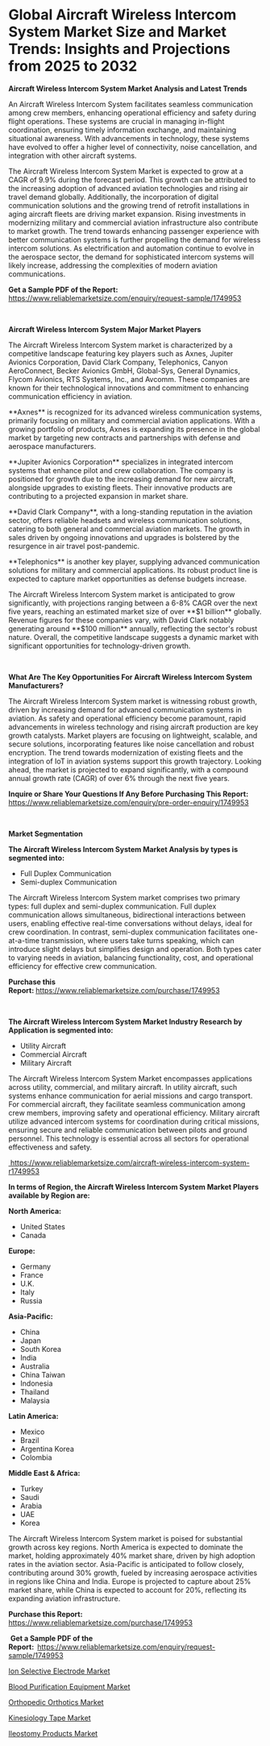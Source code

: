 <p><h1>Global Aircraft Wireless Intercom System Market Size and Market Trends: Insights and Projections from 2025 to 2032</h1></p><p><strong>Aircraft Wireless Intercom System Market Analysis and Latest Trends</strong></p>
<p><p>An Aircraft Wireless Intercom System facilitates seamless communication among crew members, enhancing operational efficiency and safety during flight operations. These systems are crucial in managing in-flight coordination, ensuring timely information exchange, and maintaining situational awareness. With advancements in technology, these systems have evolved to offer a higher level of connectivity, noise cancellation, and integration with other aircraft systems.</p><p>The Aircraft Wireless Intercom System Market is expected to grow at a CAGR of 9.9% during the forecast period. This growth can be attributed to the increasing adoption of advanced aviation technologies and rising air travel demand globally. Additionally, the incorporation of digital communication solutions and the growing trend of retrofit installations in aging aircraft fleets are driving market expansion. Rising investments in modernizing military and commercial aviation infrastructure also contribute to market growth. The trend towards enhancing passenger experience with better communication systems is further propelling the demand for wireless intercom solutions. As electrification and automation continue to evolve in the aerospace sector, the demand for sophisticated intercom systems will likely increase, addressing the complexities of modern aviation communications.</p></p>
<p><strong>Get a Sample PDF of the Report:&nbsp;</strong> <a href="https://www.reliablemarketsize.com/enquiry/request-sample/1749953?utm_campaign=3117&utm_medium=2&utm_source=Github&utm_content=ia&utm_term=06042025&utm_id=aircraft-wireless-intercom-system">https://www.reliablemarketsize.com/enquiry/request-sample/1749953</a></p>
<p>&nbsp;</p>
<p><strong>Aircraft Wireless Intercom System Major Market Players</strong></p>
<p><p>The Aircraft Wireless Intercom System market is characterized by a competitive landscape featuring key players such as Axnes, Jupiter Avionics Corporation, David Clark Company, Telephonics, Canyon AeroConnect, Becker Avionics GmbH, Global-Sys, General Dynamics, Flycom Avionics, RTS Systems, Inc., and Avcomm. These companies are known for their technological innovations and commitment to enhancing communication efficiency in aviation.</p><p>**Axnes** is recognized for its advanced wireless communication systems, primarily focusing on military and commercial aviation applications. With a growing portfolio of products, Axnes is expanding its presence in the global market by targeting new contracts and partnerships with defense and aerospace manufacturers.</p><p>**Jupiter Avionics Corporation** specializes in integrated intercom systems that enhance pilot and crew collaboration. The company is positioned for growth due to the increasing demand for new aircraft, alongside upgrades to existing fleets. Their innovative products are contributing to a projected expansion in market share.</p><p>**David Clark Company**, with a long-standing reputation in the aviation sector, offers reliable headsets and wireless communication solutions, catering to both general and commercial aviation markets. The growth in sales driven by ongoing innovations and upgrades is bolstered by the resurgence in air travel post-pandemic.</p><p>**Telephonics** is another key player, supplying advanced communication solutions for military and commercial applications. Its robust product line is expected to capture market opportunities as defense budgets increase.</p><p>The Aircraft Wireless Intercom System market is anticipated to grow significantly, with projections ranging between a 6-8% CAGR over the next five years, reaching an estimated market size of over **$1 billion** globally. Revenue figures for these companies vary, with David Clark notably generating around **$100 million** annually, reflecting the sector's robust nature. Overall, the competitive landscape suggests a dynamic market with significant opportunities for technology-driven growth.</p></p>
<p>&nbsp;</p>
<p><strong>What Are The Key Opportunities For Aircraft Wireless Intercom System Manufacturers?</strong></p>
<p><p>The Aircraft Wireless Intercom System market is witnessing robust growth, driven by increasing demand for advanced communication systems in aviation. As safety and operational efficiency become paramount, rapid advancements in wireless technology and rising aircraft production are key growth catalysts. Market players are focusing on lightweight, scalable, and secure solutions, incorporating features like noise cancellation and robust encryption. The trend towards modernization of existing fleets and the integration of IoT in aviation systems support this growth trajectory. Looking ahead, the market is projected to expand significantly, with a compound annual growth rate (CAGR) of over 6% through the next five years.</p></p>
<p><strong>Inquire or Share Your Questions If Any Before Purchasing This Report:</strong> <a href="https://www.reliablemarketsize.com/enquiry/pre-order-enquiry/1749953?utm_campaign=3117&utm_medium=2&utm_source=Github&utm_content=ia&utm_term=06042025&utm_id=aircraft-wireless-intercom-system">https://www.reliablemarketsize.com/enquiry/pre-order-enquiry/1749953</a></p>
<p>&nbsp;</p>
<p><strong>Market Segmentation</strong></p>
<p><strong>The Aircraft Wireless Intercom System Market Analysis by types is segmented into:</strong></p>
<p><ul><li>Full Duplex Communication</li><li>Semi-duplex Communication</li></ul></p>
<p><p>The Aircraft Wireless Intercom System market comprises two primary types: full duplex and semi-duplex communication. Full duplex communication allows simultaneous, bidirectional interactions between users, enabling effective real-time conversations without delays, ideal for crew coordination. In contrast, semi-duplex communication facilitates one-at-a-time transmission, where users take turns speaking, which can introduce slight delays but simplifies design and operation. Both types cater to varying needs in aviation, balancing functionality, cost, and operational efficiency for effective crew communication.</p></p>
<p><strong>Purchase this Report:&nbsp;</strong><a href="https://www.reliablemarketsize.com/purchase/1749953?utm_campaign=3117&utm_medium=2&utm_source=Github&utm_content=ia&utm_term=06042025&utm_id=aircraft-wireless-intercom-system">https://www.reliablemarketsize.com/purchase/1749953</a></p>
<p>&nbsp;</p>
<p><strong>The Aircraft Wireless Intercom System Market Industry Research by Application is segmented into:</strong></p>
<p><ul><li>Utility Aircraft</li><li>Commercial Aircraft</li><li>Military Aircraft</li></ul></p>
<p><p>The Aircraft Wireless Intercom System Market encompasses applications across utility, commercial, and military aircraft. In utility aircraft, such systems enhance communication for aerial missions and cargo transport. For commercial aircraft, they facilitate seamless communication among crew members, improving safety and operational efficiency. Military aircraft utilize advanced intercom systems for coordination during critical missions, ensuring secure and reliable communication between pilots and ground personnel. This technology is essential across all sectors for operational effectiveness and safety.</p></p>
<p><a href="https://www.reliablemarketsize.com/aircraft-wireless-intercom-system-r1749953?utm_campaign=3117&utm_medium=2&utm_source=Github&utm_content=ia&utm_term=06042025&utm_id=aircraft-wireless-intercom-system">&nbsp;https://www.reliablemarketsize.com/aircraft-wireless-intercom-system-r1749953</a></p>
<p><strong>In terms of Region, the Aircraft Wireless Intercom System Market Players available by Region are:</strong></p>
<p>
    <p> <strong> North America: </strong>
        <ul>
            <li>United States</li>
            <li>Canada</li>
        </ul>
        </p> 
    <p> <strong> Europe: </strong>
        <ul>
            <li>Germany</li>
            <li>France</li>
            <li>U.K.</li>
            <li>Italy</li>
            <li>Russia</li>
        </ul>
        </p> 
    <p> <strong> Asia-Pacific: </strong>
        <ul>
            <li>China</li>
            <li>Japan</li>
            <li>South Korea</li>
            <li>India</li>
            <li>Australia</li>
            <li>China Taiwan</li>
            <li>Indonesia</li>
            <li>Thailand</li>
            <li>Malaysia</li>
        </ul>
        </p> 
    <p> <strong> Latin America: </strong>
        <ul>
            <li>Mexico</li>
            <li>Brazil</li>
            <li>Argentina Korea</li>
            <li>Colombia</li>
        </ul>
        </p> 
    <p> <strong> Middle East & Africa: </strong>
        <ul>
            <li>Turkey</li>
            <li>Saudi</li>
            <li>Arabia</li>
            <li>UAE</li>
            <li>Korea</li>
        </ul>
    </p>
    </p>
<p><p>The Aircraft Wireless Intercom System market is poised for substantial growth across key regions. North America is expected to dominate the market, holding approximately 40% market share, driven by high adoption rates in the aviation sector. Asia-Pacific is anticipated to follow closely, contributing around 30% growth, fueled by increasing aerospace activities in regions like China and India. Europe is projected to capture about 25% market share, while China is expected to account for 20%, reflecting its expanding aviation infrastructure.</p></p>
<p><strong>Purchase this Report: </strong><a href="https://www.reliablemarketsize.com/purchase/1749953?utm_campaign=3117&utm_medium=2&utm_source=Github&utm_content=ia&utm_term=06042025&utm_id=aircraft-wireless-intercom-system">https://www.reliablemarketsize.com/purchase/1749953</a></p>
<p>&nbsp;<strong>Get a Sample PDF of the Report:&nbsp;&nbsp;</strong><a href="https://www.reliablemarketsize.com/enquiry/request-sample/1749953?utm_campaign=3117&utm_medium=2&utm_source=Github&utm_content=ia&utm_term=06042025&utm_id=aircraft-wireless-intercom-system">https://www.reliablemarketsize.com/enquiry/request-sample/1749953</a></p>
<p><strong></strong></p>
<p><p><a href="https://github.com/ancsyanagha/Market-Research-Report-List-1/blob/main/ion-selective-electrode-market.md?utm_campaign=3117&utm_medium=2&utm_source=Github&utm_content=ia&utm_term=06042025&utm_id=aircraft-wireless-intercom-system">Ion Selective Electrode Market</a></p><p><a href="https://www.linkedin.com/pulse/in-depth-blood-purification-equipment-market-report-size-hbfoc?utm_campaign=3117&utm_medium=2&utm_source=Github&utm_content=ia&utm_term=06042025&utm_id=aircraft-wireless-intercom-system">Blood Purification Equipment Market</a></p><p><a href="https://www.linkedin.com/pulse/global-orthopedic-orthotics-industry-analysis-share-growth-xhsdc?utm_campaign=3117&utm_medium=2&utm_source=Github&utm_content=ia&utm_term=06042025&utm_id=aircraft-wireless-intercom-system">Orthopedic Orthotics Market</a></p><p><a href="https://www.linkedin.com/pulse/factors-affecting-kinesiology-tapemarket-growth-rate-51-v5wdc?utm_campaign=3117&utm_medium=2&utm_source=Github&utm_content=ia&utm_term=06042025&utm_id=aircraft-wireless-intercom-system">Kinesiology Tape Market</a></p><p><a href="https://www.linkedin.com/pulse/investment-opportunities-ileostomy-products-sector-risk-6pfie?utm_campaign=3117&utm_medium=2&utm_source=Github&utm_content=ia&utm_term=06042025&utm_id=aircraft-wireless-intercom-system">Ileostomy Products Market</a></p></p>